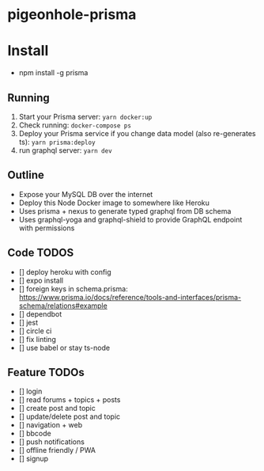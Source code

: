 # pigeonhole-prisma

# Install

- npm install -g prisma

## Running

1. Start your Prisma server: `yarn docker:up`
2. Check running: `docker-compose ps`
3. Deploy your Prisma service if you change data model (also re-generates ts): `yarn prisma:deploy`
4. run graphql server: `yarn dev`

## Outline

- Expose your MySQL DB over the internet
- Deploy this Node Docker image to somewhere like Heroku
- Uses prisma + nexus to generate typed graphql from DB schema
- Uses graphql-yoga and graphql-shield to provide GraphQL endpoint with permissions

## Code TODOS

- [] deploy heroku with config
- [] expo install
- [] foreign keys in schema.prisma: https://www.prisma.io/docs/reference/tools-and-interfaces/prisma-schema/relations#example
- [] dependbot
- [] jest
- [] circle ci
- [] fix linting
- [] use babel or stay ts-node

## Feature TODOs

- [] login
- [] read forums + topics + posts
- [] create post and topic
- [] update/delete post and topic
- [] navigation + web
- [] bbcode
- [] push notifications
- [] offline friendly / PWA
- [] signup
